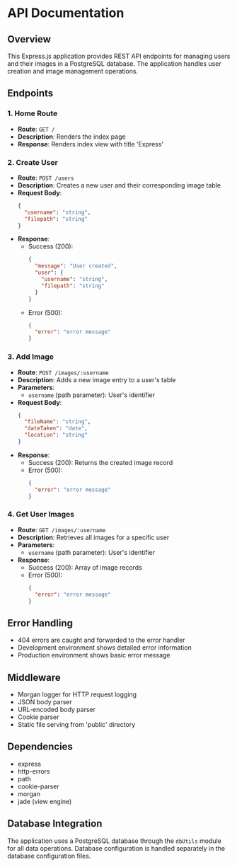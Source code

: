 # API Documentation

## Overview

This Express.js application provides REST API endpoints for managing users and their images in a PostgreSQL database. The application handles user creation and image management operations.

## Endpoints

### 1. Home Route

- **Route**: `GET /`
- **Description**: Renders the index page
- **Response**: Renders index view with title 'Express'

### 2. Create User

- **Route**: `POST /users`
- **Description**: Creates a new user and their corresponding image table
- **Request Body**:
  ```json
  {
    "username": "string",
    "filepath": "string"
  }
  ```
- **Response**:
  - Success (200):
    ```json
    {
      "message": "User created",
      "user": {
        "username": "string",
        "filepath": "string"
      }
    }
    ```
  - Error (500):
    ```json
    {
      "error": "error message"
    }
    ```

### 3. Add Image

- **Route**: `POST /images/:username`
- **Description**: Adds a new image entry to a user's table
- **Parameters**:
  - `username` (path parameter): User's identifier
- **Request Body**:
  ```json
  {
    "fileName": "string",
    "dateTaken": "date",
    "location": "string"
  }
  ```
- **Response**:
  - Success (200): Returns the created image record
  - Error (500):
    ```json
    {
      "error": "error message"
    }
    ```

### 4. Get User Images

- **Route**: `GET /images/:username`
- **Description**: Retrieves all images for a specific user
- **Parameters**:
  - `username` (path parameter): User's identifier
- **Response**:
  - Success (200): Array of image records
  - Error (500):
    ```json
    {
      "error": "error message"
    }
    ```

## Error Handling

- 404 errors are caught and forwarded to the error handler
- Development environment shows detailed error information
- Production environment shows basic error message

## Middleware

- Morgan logger for HTTP request logging
- JSON body parser
- URL-encoded body parser
- Cookie parser
- Static file serving from 'public' directory

## Dependencies

- express
- http-errors
- path
- cookie-parser
- morgan
- jade (view engine)

## Database Integration

The application uses a PostgreSQL database through the `dbUtils` module for all data operations. Database configuration is handled separately in the database configuration files.
